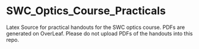 # SWC_Optics_Course_Practicals

Latex Source for practical handouts for the SWC optics course. 
PDFs are generated on OverLeaf.
Please do not upload PDFs of the handouts into this repo. 
